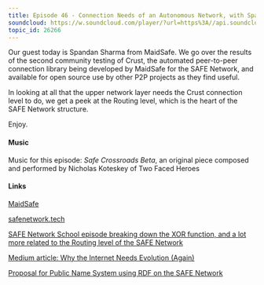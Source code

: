 ```yaml
---
title: Episode 46 - Connection Needs of an Autonomous Network, with Spandan Sharma
soundcloud: https://w.soundcloud.com/player/?url=https%3A//api.soundcloud.com/tracks/529616478
topic_id: 26266
---
```


Our guest today is Spandan Sharma from MaidSafe. We go over the results of the second community testing of Crust, the automated peer-to-peer connection library being developed by MaidSafe for the SAFE Network, and available for open source use by other P2P projects as they find useful. 

In looking at all that the upper network layer needs the Crust connection level to do, we get a peek at the Routing level, which is the heart of the SAFE Network structure. 

Enjoy.


#### Music

Music for this episode: *Safe Crossroads Beta*, an original piece composed and performed by Nicholas Koteskey of Two Faced Heroes

#### Links

[MaidSafe](http://maidsafe.net)

[safenetwork.tech](https://safenetwork.tech)

[SAFE Network School episode breaking down the XOR function, and a lot more related to the Routing level of the SAFE Network](https://safecrossroads.net/podcasts/episode-21-class-iv-reaching-bedrock/)

[Medium article: Why the Internet Needs Evolution (Again)](https://medium.com/safenetwork/why-the-internet-needs-to-evolve-again-88b13bd5a58a)

[Proposal for Public Name System using RDF on the SAFE Network](https://github.com/joshuef/rfcs/blob/PnsAndResolveableMap/text/0000-RDF-for-public-name-resolution/0000-RDF-for-public-name-resolution.md)
